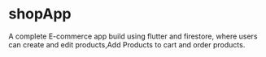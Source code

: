 # shopApp
A complete E-commerce app build using flutter and firestore, where users can create and edit products,Add Products to cart and order products.
